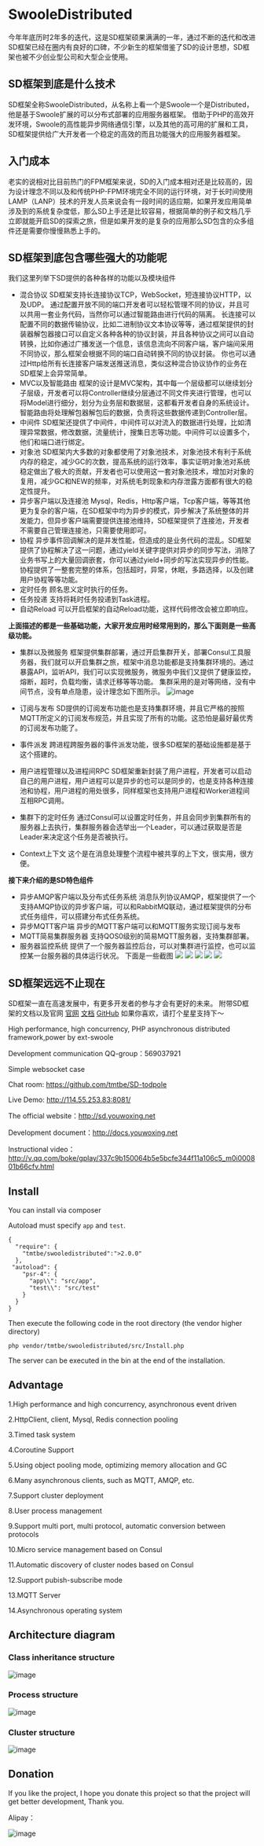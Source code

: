 # SwooleDistributed

今年年底历时2年多的迭代，这是SD框架硕果满满的一年，通过不断的迭代和改进SD框架已经在圈内有良好的口碑，不少新生的框架借鉴了SD的设计思想，SD框架也被不少创业型公司和大型企业使用。

## SD框架到底是什么技术
SD框架全称SwooleDistributed，从名称上看一个是Swoole一个是Distributed，他是基于Swoole扩展的可以分布式部署的应用服务器框架。
借助于PHP的高效开发环境，Swoole的高性能异步网络通信引擎，以及其他的高可用的扩展和工具，SD框架提供给广大开发者一个稳定的高效的而且功能强大的应用服务器框架。

## 入门成本
老实的说相对比目前热门的FPM框架来说，SD的入门成本相对还是比较高的，因为设计理念不同以及和传统PHP-FPM环境完全不同的运行环境，对于长时间使用LAMP（LANP）技术的开发人员来说会有一段时间的适应期，如果开发应用简单涉及到的系统复杂度低，那么SD上手还是比较容易，根据简单的例子和文档几乎立即就能开启SD的探索之旅，但是如果开发的是复杂的应用那么SD包含的众多组件还是需要你慢慢熟悉上手的。

## SD框架到底包含哪些强大的功能呢
我们这里列举下SD提供的各种各样的功能以及模块组件
* 混合协议
	SD框架支持长连接协议TCP，WebSocket，短连接协议HTTP，以及UDP。
    通过配置开放不同的端口开发者可以轻松管理不同的协议，并且可以共用一套业务代码，当然你可以通过智能路由进行代码的隔离。
    长连接可以配置不同的数据传输协议，比如二进制协议文本协议等等，通过框架提供的封装器解包器接口可以自定义各种各种的协议封装，并且各种协议之间可以自动转换，比如你通过广播发送一个信息，该信息流向不同客户端，客户端间采用不同协议，那么框架会根据不同的端口自动转换不同的协议封装。
    你也可以通过Http给所有长连接客户端发送推送消息，类似这种混合协议协作的业务在SD框架上会异常简单。
* MVC以及智能路由
	框架的设计是MVC架构，其中每一个层级都可以继续划分子层级，开发者可以将Controller继续分层通过不同文件夹进行管理，也可以将Model进行细分，划分为业务层和数据层，这都看开发者自身的系统设计。智能路由将处理解包器解包后的数据，负责将这些数据传递到Controller层。
* 中间件
	SD框架还提供了中间件，中间件可以对流入的数据进行处理，比如清理异常数据，修改数据，流量统计，搜集日志等功能。中间件可以设置多个，他们和端口进行绑定。
* 对象池
	SD框架内大多数的对象都使用了对象池技术，对象池技术有利于系统内存的稳定，减少GC的次数，提高系统的运行效率，事实证明对象池对系统稳定做出了极大的贡献，开发者也可以使用这一套对象池技术，增加对对象的复用，减少GC和NEW的频率，对系统毛刺现象和内存泄露方面都有很大的稳定性提升。
* 异步客户端以及连接池
	Mysql，Redis，Http客户端，Tcp客户端，等等其他更为复杂的客户端，在SD框架中均为异步的模式，异步解决了系统整体的并发能力，但异步客户端需要提供连接池维持，SD框架提供了连接池，开发者不需要自己管理连接池，只需要使用即可。
* 协程
	异步事件回调解决的是并发性能，但造成的是业务代码的混乱。SD框架提供了协程解决了这一问题，通过yield关键字提供对异步的同步写法，消除了业务书写上的大量回调嵌套，你可以通过yield+同步的写法实现异步的性能。
    协程提供了一整套完整的体系，包括超时，异常，休眠，多路选择，以及创建用户协程等等功能。
* 定时任务
	顾名思义定时执行的任务。  
* 任务投递
	支持将耗时任务投递到Task进程。
* 自动Reload
	可以开启框架的自动Reload功能，这样代码修改会被立即响应。
    
**上面描述的都是一些基础功能，大家开发应用时经常用到的，那么下面则是一些高级功能。**

* 集群以及微服务
	框架提供集群部署，通过开启集群开关，部署Consul工具服务器，我们就可以开启集群之旅，框架中消息功能都是支持集群环境的。通过暴露API，监听API，我们可以实现微服务，微服务中我们又提供了健康监控，熔断，超时，负载均衡，请求迁移等等功能。
    集群采用的是对等网络，没有中间节点，没有单点隐患，设计理念如下图所示。
    ![image](https://raw.githubusercontent.com/tmtbe/SwooleDistributed/v2/screenshots/k3.png)

* 订阅与发布
	SD提供的订阅发布功能也是支持集群环境，并且它严格的按照MQTT所定义的订阅发布规范，并且实现了所有的功能。这恐怕是最好最优秀的订阅发布功能了。
* 事件派发
	跨进程跨服务器的事件派发功能，很多SD框架的基础设施都是基于这个搭建的。
* 用户进程管理以及进程间RPC
	SD框架重新封装了用户进程，开发者可以启动自己的用户进程，用户进程可以是异步的也可以是同步的，也是支持各种连接池和协程，用户进程的用处很多，同样框架也支持用户进程和Worker进程间互相RPC调用。
* 集群下的定时任务
	通过Consul可以设置定时任务，并且会同步到集群所有的服务器上去执行，集群服务器会选举出一个Leader，可以通过获取是否是Leader来决定这个任务是否被执行。
* Context上下文
	这个是在消息处理整个流程中被共享的上下文，很实用，很方便。
    
**接下来介绍的是SD特色组件**
* 异步AMQP客户端以及分布式任务系统
	消息队列协议AMQP，框架提供了一个支持AMQP协议的异步客户端，可以和RabbitMQ联动，通过框架提供的分布式任务组件，可以搭建分布式任务系统。
* 异步MQTT客户端
	异步的MQTT客户端可以和MQTT服务实现订阅与发布
* MQTT简易集群服务器
	支持QOS0级别的简易MQTT服务器，支持集群部署。
* 服务器监控系统
	提供了一个服务器监控后台，可以对集群进行监控，也可以监控某一台服务器的具体运行状况。
    下面是一些截图
    ![](https://git.kancloud.cn/repos/tmtbe/sd/raw/0b38d681e62e76ba76dee499dfb9ad52da040d95/images/screenshot_1511494439977.png?access-token=1f351bb8c8f0d060a9b375c2da391abc)
    ![](https://git.kancloud.cn/repos/tmtbe/sd/raw/0b38d681e62e76ba76dee499dfb9ad52da040d95/images/screenshot_1511494520746.png?access-token=1f351bb8c8f0d060a9b375c2da391abc)
    ![](https://git.kancloud.cn/repos/tmtbe/sd/raw/0b38d681e62e76ba76dee499dfb9ad52da040d95/images/screenshot_1511494552885.png?access-token=1f351bb8c8f0d060a9b375c2da391abc)
    ![](https://git.kancloud.cn/repos/tmtbe/sd/raw/0b38d681e62e76ba76dee499dfb9ad52da040d95/images/screenshot_1511494572162.png?access-token=1f351bb8c8f0d060a9b375c2da391abc)
    ![](https://git.kancloud.cn/repos/tmtbe/sd/raw/0b38d681e62e76ba76dee499dfb9ad52da040d95/images/screenshot_1511494591862.png?access-token=1f351bb8c8f0d060a9b375c2da391abc)
    
## SD框架远远不止现在

SD框架一直在高速发展中，有更多开发者的参与才会有更好的未来。
附带SD框架的文档以及官网
[官网](http://sd.youwoxing.net/)
[文档](http://docs.youwoxing.net/)
[GitHub](https://github.com/tmtbe/SwooleDistributed)
如果你喜欢，请打个星星支持下～


High performance, high concurrency, PHP asynchronous distributed framework,power by ext-swoole

Development communication QQ-group：569037921  

Simple websocket case

Chat room: https://github.com/tmtbe/SD-todpole

Live Demo: http://114.55.253.83:8081/

The official website：http://sd.youwoxing.net

Development document：http://docs.youwoxing.net

Instructional video：http://v.qq.com/boke/gplay/337c9b150064b5e5bcfe344f11a106c5_m0i000801b66cfv.html

## Install
You can install via composer

Autoload must specify `app` and `test`.
```
{
  "require": {
    "tmtbe/swooledistributed":">2.0.0"
  },
 "autoload": {
    "psr-4": {
      "app\\": "src/app",
      "test\\": "src/test"
    }
  }
}
```
Then execute the following code in the root directory (the vendor higher directory)
```
php vendor/tmtbe/swooledistributed/src/Install.php
```
The server can be executed in the bin at the end of the installation.

## Advantage

1.High performance and high concurrency, asynchronous event driven

2.HttpClient, client, Mysql, Redis connection pooling

3.Timed task system

4.Coroutine Support

5.Using object pooling mode, optimizing memory allocation and GC

6.Many asynchronous clients, such as MQTT, AMQP, etc.

7.Support cluster deployment

8.User process management

9.Support multi port, multi protocol, automatic conversion between protocols

10.Micro service management based on Consul

11.Automatic discovery of cluster nodes based on Consul

12.Support pubish-subscribe mode

13.MQTT Server

14.Asynchronous operating system

## Architecture diagram

### Class inheritance structure
 ![image](https://raw.githubusercontent.com/tmtbe/SwooleDistributed/v2/screenshots/k1.png)

### Process structure
 ![image](https://raw.githubusercontent.com/tmtbe/SwooleDistributed/v2/screenshots/k2.png)
 
### Cluster structure
 ![image](https://raw.githubusercontent.com/tmtbe/SwooleDistributed/v2/screenshots/k3.png)
## Donation
If you like the project, I hope you donate this project so that the project will get better development, 
Thank you.

Alipay：

 ![image](https://raw.githubusercontent.com/tmtbe/SwooleDistributed/v2/screenshots/pay.png)
